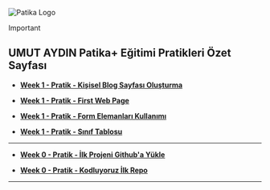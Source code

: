 ![Patika Logo](https://bdays.org/strategic-partners/patika-dev.svg)

> [!IMPORTANT]
> ## UMUT AYDIN Patika+ Eğitimi Pratikleri Özet Sayfası

<!-- 
----------------------------------------
--> 


+ **[Week 1 - Pratik - Kişisel Blog Sayfası Oluşturma ](https://github.com/aydinumu/PatikaFrontEndTasks/blob/main/blogPage.html)**

+ **[Week 1 - Pratik - First Web Page ](https://github.com/aydinumu/PatikaFrontEndTasks/blob/main/firstWebPage.html)**

+ **[Week 1 - Pratik - Form Elemanları Kullanımı ](https://github.com/aydinumu/PatikaFrontEndTasks/blob/main/formElements.html)**

+ **[Week 1 - Pratik - Sınıf Tablosu ](https://github.com/aydinumu/PatikaFrontEndTasks/blob/main/sinif_tablosu.html)**

----------------------------------------
+ **[Week 0 - Pratik - İlk Projeni Github'a Yükle ](https://github.com/aydinumu/PatikaFrontEndTasks/tree/main/ilk%20proje)**

+ **[Week 0 - Pratik - Kodluyoruz İlk Repo ](https://github.com/aydinumu/kodluyoruzilkrepo/tree/main)**

----------------------------------------

